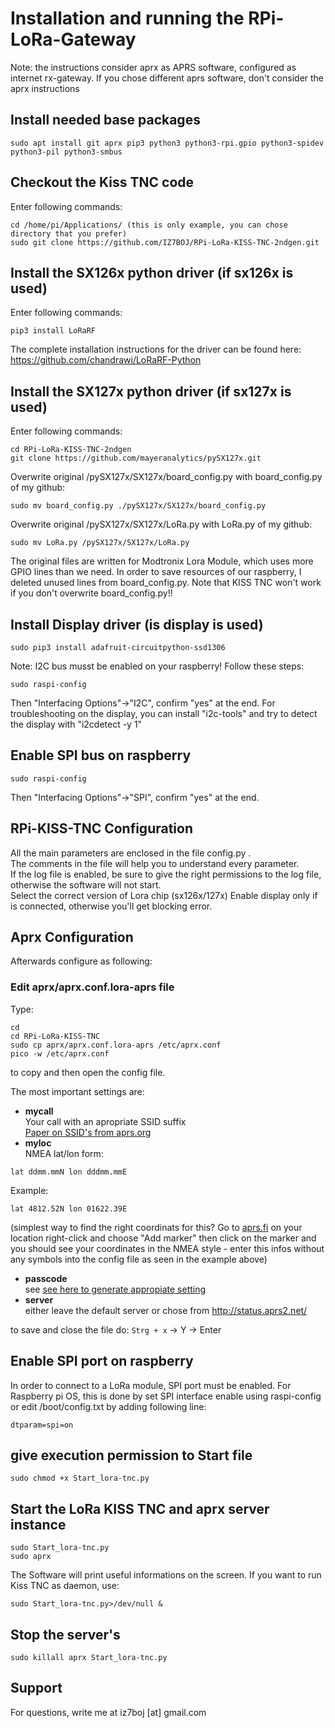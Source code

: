 # Installation and running the RPi-LoRa-Gateway

Note: the instructions consider aprx as APRS software, configured as internet rx-gateway. If you chose different aprs software, don't consider the aprx instructions

## Install needed base packages
```
sudo apt install git aprx pip3 python3 python3-rpi.gpio python3-spidev python3-pil python3-smbus
```

## Checkout the Kiss TNC code
Enter following commands:<br/>
```
cd /home/pi/Applications/ (this is only example, you can chose directory that you prefer)
sudo git clone https://github.com/IZ7BOJ/RPi-LoRa-KISS-TNC-2ndgen.git
```

## Install the SX126x python driver (if sx126x is used)
Enter following commands:<br/>
```
pip3 install LoRaRF
```
The complete installation instructions for the driver can be found here: https://github.com/chandrawi/LoRaRF-Python

## Install the SX127x python driver (if sx127x is used)
Enter following commands:<br/>
```
cd RPi-LoRa-KISS-TNC-2ndgen
git clone https://github.com/mayeranalytics/pySX127x.git
```
Overwrite original /pySX127x/SX127x/board_config.py with board_config.py of my github:
```
sudo mv board_config.py ./pySX127x/SX127x/board_config.py

```
Overwrite original /pySX127x/SX127x/LoRa.py with LoRa.py of my github:
```
sudo mv LoRa.py /pySX127x/SX127x/LoRa.py

```

The original files are written for Modtronix Lora Module, which uses more GPIO lines than we need.
In order to save resources of our raspberry, I deleted unused lines from board_config.py.
Note that KISS TNC won't work if you don't overwrite board_config.py!!


## Install Display driver (is display is used)
```
sudo pip3 install adafruit-circuitpython-ssd1306
```
Note: I2C bus musst be enabled on your raspberry! Follow these steps:
```
sudo raspi-config
```
Then "Interfacing Options"->"I2C", confirm "yes" at the end.
For troubleshooting on the display, you can install "i2c-tools" and try to detect the display with "i2cdetect -y 1"

## Enable SPI bus on raspberry
```
sudo raspi-config
```
Then "Interfacing Options"->"SPI", confirm "yes" at the end.

## RPi-KISS-TNC Configuration
All the main parameters are enclosed in the file config.py .<br/>
The comments in the file will help you to understand every parameter.<br/>
If the log file is enabled, be sure to give the right permissions to the log file, otherwise the software will not start.<br/>
Select the correct version of Lora chip (sx126x/127x)
Enable display only if is connected, otherwise you'll get blocking error.

## Aprx Configuration
Afterwards configure as following:
### Edit aprx/aprx.conf.lora-aprs file
Type:
```
cd
cd RPi-LoRa-KISS-TNC
sudo cp aprx/aprx.conf.lora-aprs /etc/aprx.conf
pico -w /etc/aprx.conf
```
to copy and then open the config file.

The most important settings are:
* **mycall**<br/>
Your call with an apropriate SSID suffix<br/>[Paper on SSID's from aprs.org](http://www.aprs.org/aprs11/SSIDs.txt) 
* **myloc**<br/>
NMEA lat/lon form:
```
lat ddmm.mmN lon dddmm.mmE
```
Example:
```
lat 4812.52N lon 01622.39E
```
(simplest way to find the right coordinats for this? Go to [aprs.fi](http://www.aprs.fi) on your location right-click and choose "Add marker" then click on the marker and you should see your coordinates in the NMEA style - enter this infos without any symbols into the config file as seen in the example above)

* **passcode**<br/>
see [see here to generate appropiate setting](https://apps.magicbug.co.uk/passcode/)
* **server**<br/>
either leave the default server or chose from http://status.aprs2.net/

to save and close the file do:
`Strg + x` -> Y -> Enter

## Enable SPI port on raspberry
In order to connect to a LoRa module, SPI port must be enabled. 
For Raspberry pi OS, this is done by set SPI interface enable using raspi-config or edit /boot/config.txt by adding following line:
```
dtparam=spi=on
```

## give execution permission to Start file
```
sudo chmod +x Start_lora-tnc.py
```

## Start the LoRa KISS TNC and aprx server instance
```
sudo Start_lora-tnc.py
sudo aprx
```

The Software will print useful informations on the screen. If you want to run Kiss TNC as daemon, use:
```
sudo Start_lora-tnc.py>/dev/null &
```

## Stop the server's
```
sudo killall aprx Start_lora-tnc.py
```
## Support
For questions, write me at iz7boj [at] gmail.com
